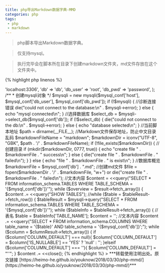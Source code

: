 ```yaml
---
title: php导出Markdown数据字典-MMD
categories: php
tags:
 - php
 - markdown
---
```


> php脚本导出Markdown数据字典。

> 仅支持mysql。

> 执行完毕会在脚本所在目录下创建markdown文件夹，md文件存放在这个文件夹中。

<!-- more -->

{% highlight php linenos %}
<?php
/**
 * Created by PhpStorm.
 * User: heimo
 * Date: 2017/10/24
 * Time: 下午2:31
 */

/**
 * mysql配置
 */
$mysql_conf = array(
    'host' => 'localhost:3306',
    'db' => 'db',
    'db_user' => 'root',
    'db_pwd' => 'password',
);
/**
 * 创建mysqli对象
 */
$mysqli = new mysqli($mysql_conf['host'], $mysql_conf['db_user'], $mysql_conf['db_pwd']);
if (!$mysqli) {
    //诊断连接错误
    die("could not connect to the database:\n" . $mysqli->error);
} else {
    echo "mysql connected\n";
}
//选择数据库
$select_db = $mysqli->select_db($mysql_conf['db']);
if (!$select_db) {
    die("could not connect to the db:\n" . $mysqli->error);
} else {
    echo "database selected\n";
}

//当前脚本地址
$path = dirname(__FILE__);

//Markdown文件保存地址，防止中文目录乱码
$markdownFileName = "markdown";
$markdownDir  = iconv("UTF-8", "GBK", $path . '/' . $markdownFileName);
if (!file_exists($markdownDir)) {
    //创建目录
    if (mkdir($markdownDir, 0777, true)) {
        echo "create file " . $markdownFile . " success\n";
    } else {
        die("create file " . $markdownFile . " failed\n");
    }
} else {
    echo "file " . $markdownFile . " is exist\n";
}

//数据库概览
$markdownFile = $mysql_conf['db'] . ".md";
//创建md文件
$file = fopen($markdownDir . '/' . $markdownFile, "w+") or die("create file " . $markdownFile . " failed\n");
//文本内容
$content = <<<markdown
# {$mysql_conf['db']}\n


-------------------\n

[TOC]

### overview

|   TABLE_NAME  | TABLE_COMMENT   |   ENGINE    | ROW_FORMAT    | TABLE_ROWS    | AVG_ROW_LENGTH| DATA_LENGTH   |   MAX_DATA_LENGTH |    INDEX_LENGTH   |   DATA_FREE   |  AUTO_INCREMENT   | CREATE_TIME   |    UPDATE_TIME|    TABLE_COLLATION|
| :--------     | :--------       |  :--------  | :--------     |   --------:   |    --------:  |  --------:    |   --------:       |   --------:       |   --------:   |   --------:       |   --------:   |   --------:   |   --------:       |\n
markdown;

$result = $mysqli->query("SELECT * FROM information_schema.TABLES WHERE TABLE_SCHEMA = '{$mysql_conf['db']}'");
while ($overview = $result->fetch_array()) {
    $content .= <<<markdown
|{$overview['TABLE_NAME']}|{$overview['TABLE_COMMENT']}|{$overview['ENGINE']}|{$overview['ROW_FORMAT']}|{$overview['TABLE_ROWS']}|{$overview['AVG_ROW_LENGTH']}|{$overview['DATA_LENGTH']}|{$overview['MAX_DATA_LENGTH']}|{$overview['INDEX_LENGTH']}|{$overview['DATA_FREE']}|{$overview['AUTO_INCREMENT']}|{$overview['CREATE_TIME']}|{$overview['UPDATE_TIME']}|{$overview['TABLE_COLLATION']}|\n
markdown;
}
if (fwrite($file, $content)) {
    echo $markdownFile . " success\n";
} else {
    echo $markdownFile . " failed\n";
}


//获取所有表，循环获取列信息
//$tableResult = $mysqli->query("SHOW TABLES");
//while ($table = $tableResult->fetch_row()) {
$tableResult = $mysqli->query("SELECT * FROM information_schema.TABLES WHERE TABLE_SCHEMA = '{$mysql_conf['db']}'");
while ($tableInfo = $tableResult->fetch_array()) {
    //表名
    $table   = $tableInfo['TABLE_NAME'];
    $content = '';
    //文本内容
    $content .= <<<markdown
\n\n
-------------------\n
    
### {$table}   {$tableInfo['TABLE_COMMENT']}\n

|   COLUMN_NAME |   COLUMN_DEFAULT|  IS_NULLABLE| COLUMN_TYPE       |    COLUMN_KEY |   EXTRA       | COLUMN_COMMENT|
| :--------     | :--------       |  :--------  | :--------         |   :--------   |   :--------   |   :--------   |\n
markdown;

    //当前表的列
    $clumnResult = $mysqli->query("SELECT * FROM information_schema.COLUMNS WHERE table_name = '{$table}' AND table_schema = '{$mysql_conf['db']}';");
    while ($column = $clumnResult->fetch_array()) {
        if ($column['COLUMN_DEFAULT'] === null){
            $column['COLUMN_DEFAULT'] = $column['IS_NULLABLE'] == 'YES' ? 'null' : '';
        }elseif ($column['COLUMN_DEFAULT'] === ''){
            $column['COLUMN_DEFAULT'] = "''";
        }
        $content .= <<<markdown
|{$column['COLUMN_NAME']}|{$column['COLUMN_DEFAULT']}|{$column['IS_NULLABLE']}|{$column['COLUMN_TYPE']}|{$column['COLUMN_KEY']}|{$column['EXTRA']}|{$column['COLUMN_COMMENT']}|\n
markdown;
    }
    //写入文件
    if (fwrite($file, $content)) {
        echo $table . " success\n";
    } else {
        echo $table . " failed\n";
    }
}

fclose($file);
$mysqli->close();
{% endhighlight %}




> ***转载使用注明出处。原文链接 [https://heimo-he.github.io/youknow/2018/03/30/php-mmd/](https://heimo-he.github.io/youknow/2018/03/30/php-mmd/)***